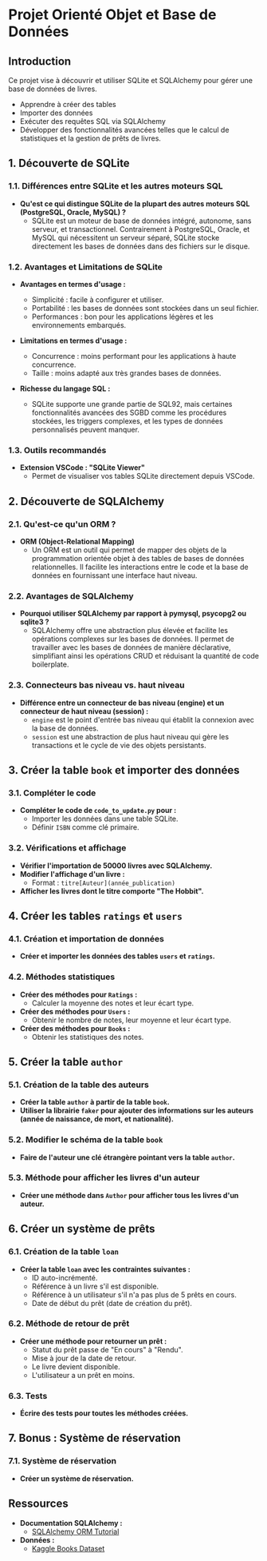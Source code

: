 # Projet Orienté Objet et Base de Données

## Introduction

Ce projet vise à découvrir et utiliser SQLite et SQLAlchemy pour gérer une base de données de livres. 
- Apprendre à créer des tables
- Importer des données
- Exécuter des requêtes SQL via SQLAlchemy
- Développer des fonctionnalités avancées telles que le calcul de statistiques et la gestion de prêts de livres.

## 1. Découverte de SQLite

### 1.1. Différences entre SQLite et les autres moteurs SQL

- **Qu'est ce qui distingue SQLite de la plupart des autres moteurs SQL (PostgreSQL, Oracle, MySQL) ?**
  - SQLite est un moteur de base de données intégré, autonome, sans serveur, et transactionnel. Contrairement à PostgreSQL, Oracle, et MySQL qui nécessitent un serveur séparé, SQLite stocke directement les bases de données dans des fichiers sur le disque.

### 1.2. Avantages et Limitations de SQLite

- **Avantages en termes d'usage :**
  - Simplicité : facile à configurer et utiliser.
  - Portabilité : les bases de données sont stockées dans un seul fichier.
  - Performances : bon pour les applications légères et les environnements embarqués.
  
- **Limitations en termes d'usage :**
  - Concurrence : moins performant pour les applications à haute concurrence.
  - Taille : moins adapté aux très grandes bases de données.

- **Richesse du langage SQL :**
  - SQLite supporte une grande partie de SQL92, mais certaines fonctionnalités avancées des SGBD comme les procédures stockées, les triggers complexes, et les types de données personnalisés peuvent manquer.

### 1.3. Outils recommandés

- **Extension VSCode : "SQLite Viewer"**
  - Permet de visualiser vos tables SQLite directement depuis VSCode.

## 2. Découverte de SQLAlchemy

### 2.1. Qu'est-ce qu'un ORM ?

- **ORM (Object-Relational Mapping)**
  - Un ORM est un outil qui permet de mapper des objets de la programmation orientée objet à des tables de bases de données relationnelles. Il facilite les interactions entre le code et la base de données en fournissant une interface haut niveau.

### 2.2. Avantages de SQLAlchemy

- **Pourquoi utiliser SQLAlchemy par rapport à pymysql, psycopg2 ou sqlite3 ?**
  - SQLAlchemy offre une abstraction plus élevée et facilite les opérations complexes sur les bases de données. Il permet de travailler avec les bases de données de manière déclarative, simplifiant ainsi les opérations CRUD et réduisant la quantité de code boilerplate.

### 2.3. Connecteurs bas niveau vs. haut niveau

- **Différence entre un connecteur de bas niveau (engine) et un connecteur de haut niveau (session) :**
  - `engine` est le point d'entrée bas niveau qui établit la connexion avec la base de données.
  - `session` est une abstraction de plus haut niveau qui gère les transactions et le cycle de vie des objets persistants.

## 3. Créer la table `book` et importer des données

### 3.1. Compléter le code

- **Compléter le code de `code_to_update.py` pour :**
  - Importer les données dans une table SQLite.
  - Définir `ISBN` comme clé primaire.

### 3.2. Vérifications et affichage

- **Vérifier l'importation de 50000 livres avec SQLAlchemy.**
- **Modifier l'affichage d'un livre :**
  - Format : `titre[Auteur](année_publication)`
- **Afficher les livres dont le titre comporte "The Hobbit".**

## 4. Créer les tables `ratings` et `users`

### 4.1. Création et importation de données

- **Créer et importer les données des tables `users` et `ratings`.**

### 4.2. Méthodes statistiques

- **Créer des méthodes pour `Ratings` :**
  - Calculer la moyenne des notes et leur écart type.
- **Créer des méthodes pour `Users` :**
  - Obtenir le nombre de notes, leur moyenne et leur écart type.
- **Créer des méthodes pour `Books` :**
  - Obtenir les statistiques des notes.

## 5. Créer la table `author`

### 5.1. Création de la table des auteurs

- **Créer la table `author` à partir de la table `book`.**
- **Utiliser la librairie `faker` pour ajouter des informations sur les auteurs (année de naissance, de mort, et nationalité).**

### 5.2. Modifier le schéma de la table `book`

- **Faire de l'auteur une clé étrangère pointant vers la table `author`.**

### 5.3. Méthode pour afficher les livres d'un auteur

- **Créer une méthode dans `Author` pour afficher tous les livres d'un auteur.**

## 6. Créer un système de prêts

### 6.1. Création de la table `loan`

- **Créer la table `loan` avec les contraintes suivantes :**
  - ID auto-incrémenté.
  - Référence à un livre s'il est disponible.
  - Référence à un utilisateur s'il n'a pas plus de 5 prêts en cours.
  - Date de début du prêt (date de création du prêt).

### 6.2. Méthode de retour de prêt

- **Créer une méthode pour retourner un prêt :**
  - Statut du prêt passe de "En cours" à "Rendu".
  - Mise à jour de la date de retour.
  - Le livre devient disponible.
  - L'utilisateur a un prêt en moins.

### 6.3. Tests

- **Écrire des tests pour toutes les méthodes créées.**

## 7. Bonus : Système de réservation

### 7.1. Système de réservation

- **Créer un système de réservation.**

## Ressources

- **Documentation SQLAlchemy :**
  - [SQLAlchemy ORM Tutorial](https://docs.sqlalchemy.org/en/14/orm/tutorial.html)
- **Données :**
  - [Kaggle Books Dataset](https://www.kaggle.com/datasets/saurabhbagchi/books-dataset)


